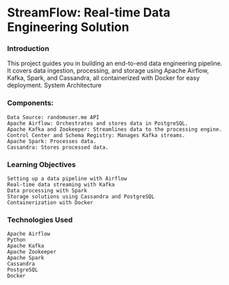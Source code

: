 # StreamFlow: Real-time Data Engineering Solution

### Introduction

This project guides you in building an end-to-end data engineering pipeline. It covers data ingestion, processing, and storage using Apache Airflow, Kafka, Spark, and Cassandra, all containerized with Docker for easy deployment.
System Architecture

### Components:

    Data Source: randomuser.me API
    Apache Airflow: Orchestrates and stores data in PostgreSQL.
    Apache Kafka and Zookeeper: Streamlines data to the processing engine.
    Control Center and Schema Registry: Manages Kafka streams.
    Apache Spark: Processes data.
    Cassandra: Stores processed data.

### Learning Objectives

    Setting up a data pipeline with Airflow
    Real-time data streaming with Kafka
    Data processing with Spark
    Storage solutions using Cassandra and PostgreSQL
    Containerization with Docker

### Technologies Used

    Apache Airflow
    Python
    Apache Kafka
    Apache Zookeeper
    Apache Spark
    Cassandra
    PostgreSQL
    Docker